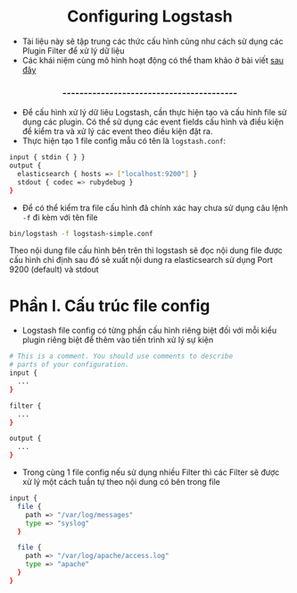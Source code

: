 <h1 align="center">Configuring Logstash</h1>

- Tài liệu này sẽ tập trung các thức cấu hình cũng như cách sử dụng các Plugin Filter để xử lý dữ liệu
- Các khái niệm cùng mô hình hoạt động có thể tham khảo ở bài viết [sau đây](https://github.com/thang290298/Ghi-chep-Logs/blob/main/ELK-Stack/1-T%C3%A0i%20li%E1%BB%87u/1.1%20T%E1%BB%95ng%20Quan/02-C%C6%A1%20ch%E1%BA%BF%20ho%E1%BA%A1t%20%C4%91%E1%BB%99ng%20v%C3%A0%20th%C3%A0nh%20ph%E1%BA%A7n.md#21-logstash)

<h3 align="center">-----------------------------------------</h3>

- Để cấu hình xử lý dữ liêu Logstash, cần thực hiện tạo và cấu hình file sử dụng các plugin. Có thể sử dụng các event fields cấu hình và điều kiện để kiểm tra và xử lý các event theo điều kiện đặt ra.
- Thực hiện tạo 1 file config mẫu có tên là `logstash.conf`:
```sh
input { stdin { } }
output {
  elasticsearch { hosts => ["localhost:9200"] }
  stdout { codec => rubydebug }
}
```
- Để có thể kiểm tra file cấu hình đã chính xác hay chưa sử dụng câu lệnh `-f` đi kèm với tên file
```sh
bin/logstash -f logstash-simple.conf
```

Theo nội dung file cấu hình bên trên thì logstash sẽ đọc nội dung file được cấu hình chỉ định sau đó sẽ xuất nội dung ra elasticsearch sử dụng Port 9200 (default) và stdout



# Phần I. Cấu trúc file config

- Logstash file config có từng phần  cấu hình riêng biệt đối với mỗi kiểu plugin riêng biệt để thêm vào tiến trình xử lý sự kiện
```sh
# This is a comment. You should use comments to describe
# parts of your configuration.
input {
  ...
}

filter {
  ...
}

output {
  ...
}
```

- Trong cùng 1 file config nếu sử dụng nhiều Filter thì các Filter sẽ được xử lý một cách tuần tự theo nội dung có bên trong file

```sh
input {
  file {
    path => "/var/log/messages"
    type => "syslog"
  }

  file {
    path => "/var/log/apache/access.log"
    type => "apache"
  }
}
```

